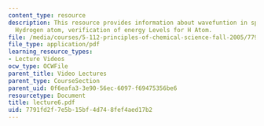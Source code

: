 ```yaml
---
content_type: resource
description: This resource provides information about wavefuntion in spherical coordinates,
  Hydrogen atom, verification of energy Levels for H Atom.
file: /media/courses/5-112-principles-of-chemical-science-fall-2005/7791fd2f7e5b15bf4d748fef4aed17b2_lecture6.pdf
file_type: application/pdf
learning_resource_types:
- Lecture Videos
ocw_type: OCWFile
parent_title: Video Lectures
parent_type: CourseSection
parent_uid: 0f6eafa3-3e90-56ec-6097-f69475356be6
resourcetype: Document
title: lecture6.pdf
uid: 7791fd2f-7e5b-15bf-4d74-8fef4aed17b2
---
```

